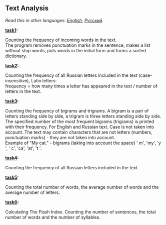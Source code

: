 ## Text Analysis

*Read this in other languages: [English](README.md), [Русский](README.ru.md).*

<b> [task1](./task1.py): </b><br>

Counting the frequency of incoming words in the text.<br>
The program removes punctuation marks in the sentence, makes a list without stop words, puts words in
the initial form and forms a sorted dictionary.<br>

<b> [task2](./task2.py): </b><br>

Counting the frequency of all Russian letters included in the text (case-insensitive), Latin letters:<br>
frequency = how many times a letter has appeared in the text / number of letters in the text.<br>

<b> [task3](./task3.py): </b><br>

Counting the frequency of bigrams and trigrams. A bigram is a pair of letters standing side by side, a trigram
is three letters standing side by side. The specified number of the most frequent bigrams (trigrams) is printed
with their frequency. For English and Russian text. Case is not taken into account. The text may contain
characters that are not letters (numbers, punctuation marks) - they are not taken into account.<br>
Example of "My cat." - bigrams (taking into account the space) ' m', 'my', 'y ', ' c', 'ca', 'at', 't '.<br>

<b> [task4](./task4.py): </b><br>

Counting the frequency of all Russian letters included in the text.<br>

<b> [task5](./task5.py): </b><br>

Counting the total number of words, the average number of words and the average number of letters.<br>

<b> [task6](./task6.py): </b><br>

Calculating The Flash Index. Counting the number of sentences, the total number of words and the number
of syllables.
